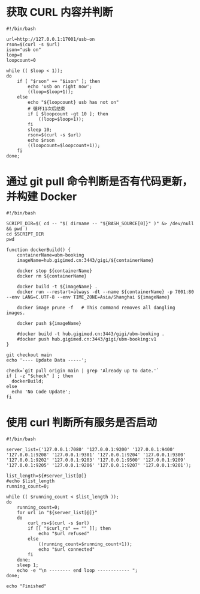 # 获取 CURL 内容并判断

    #!/bin/bash

	url=http://127.0.0.1:17001/usb-on
	rson=$(curl -s $url)
	ison="usb on"
	loop=0
	loopcount=0

	while (( $loop < 1));
	do
		if [ "$rson" == "$ison" ]; then
			echo 'usb on right now';
			((loop=$loop+1));
		else
			echo "${loopcount} usb has not on"
			# 循环11次后结束
			if [ $loopcount -gt 10 ]; then
				((loop=$loop+1));
			fi
			sleep 10;
			rson=$(curl -s $url)
			echo $rson
			((loopcount=$loopcount+1));
		fi
	done;
  
  
# 通过 git pull 命令判断是否有代码更新，并构建 Docker 
  
	#!/bin/bash

	SCRIPT_DIR=$( cd -- "$( dirname -- "${BASH_SOURCE[0]}" )" &> /dev/null && pwd )
	cd $SCRIPT_DIR
	pwd

	function dockerBuild() {
	    containerName=ubm-booking
	    imageName=hub.gigimed.cn:3443/gigi/${containerName}

	    docker stop ${containerName}
	    docker rm ${containerName}

	    docker build -t ${imageName} .
	    docker run --restart=always -dt --name ${containerName} -p 7001:80 --env LANG=C.UTF-8 --env TIME_ZONE=Asia/Shanghai ${imageName}

	    docker image prune -f   # This command removes all dangling images.

	    docker push ${imageName}

	    #docker build -t hub.gigimed.cn:3443/gigi/ubm-booking .
	    #docker push hub.gigimed.cn:3443/gigi/ubm-booking:v1
	}

	git checkout main
	echo '---- Update Data -----';

	check=`git pull origin main | grep 'Already up to date.'`
	if [ -z "$check" ] ; then
	  dockerBuild;
	else
	  echo 'No Code Update';
	fi


# 使用 curl 判断所有服务是否启动

	#!/bin/bash

	server_list=('127.0.0.1:7080' '127.0.0.1:9200' '127.0.0.1:9400' '127.0.0.1:9208' '127.0.0.1:9301' '127.0.0.1:9204' '127.0.0.1:9300' '127.0.0.1:9202' '127.0.0.1:9203' '127.0.0.1:9500' '127.0.0.1:9209' '127.0.0.1:9205' '127.0.0.1:9206' '127.0.0.1:9207' '127.0.0.1:9201');

	list_length=${#server_list[@]}
	#echo $list_length
	running_count=0;

	while (( $running_count < $list_length ));
	do
		running_count=0;
		for url in "${server_list[@]}"
		do
			curl_rs=$(curl -s $url)
			if [[ "$curl_rs" == "" ]]; then
				echo "$url refused"
			else
				((running_count=$running_count+1));
				echo "$url connected"
			fi
		done;
		sleep 1;
		echo -e "\n -------- end loop ------------ ";
	done;

	echo "Finished"








